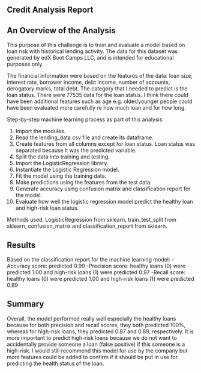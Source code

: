 ## Credit Analysis Report

## An Overview of the Analysis

This purpose of this challenge is to train and evaluate a model based on loan risk with historical lending activity. The data for this dataset was generated by edX Boot Camps LLC, and is intended for educational purposes only.

The financial information were based on the features of the data: loan size, interest rate, borrower income, debt income, number of accounts, derogatory marks, total debt. The category that I needed to predict is the loan status. There were 77535 data for the loan status. I think there could have been additional features such as age e.g. older/younger people could have been evaluated more carefully re how much loan and for how long.

Step-by-step machine learning process as part of this analysis:
1. Import the modules.
2. Read the lending_data csv file and create its dataframe.
3. Create features from all columns except for loan status. Loan status was separated because it was the predicted variable.
4. Split the data into training and testing.
5. Import the LogisticRegression library.
6. Instantiate the Logistic Regression model.
7. Fit the model using the training data.
8. Make predictions using the features from the test data.
9. Generate accuracy using confusion matrix and classification report for the model.
10. Evaluate how well the logistic regression model predict the healthy loan and high-risk loan status.

Methods used:
LogisticRegression from sklearn, train_test_split from sklearn, confusion_matrix and classification_report from sklearn.

## Results
Based on the classification report for the machine learning model:
-Accuracy score: predicted 0.99 
-Precision score: healthy loans (0) were predicted 1.00 and high-risk loans (1) were predicted 0.97
-Recall score: healthy loans (0) were predicted 1.00 and high-risk loans (1) were predicted 0.89

## Summary
Overall, the model performed really well especially the healthy loans because for both precision and recall scores, they both predicted 100%, whereas for high-risk loans, they predicted 0.87 and 0.89, respectively.
It is more important to predict high-risk loans because we do not want to accidentally provide someone a loan (false positive) if this someone is a high-risk.
I would still recommend this model for use by the company but more features could be added to confirm if it should be put in use for predicting the health status of the loan.

